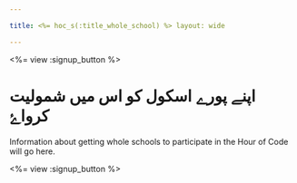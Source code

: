 ```yaml
---

title: <%= hoc_s(:title_whole_school) %> layout: wide

---
```


<%= view :signup_button %>

# اپنے پورے اسکول کو اس میں شمولیت کرواۓ

Information about getting whole schools to participate in the Hour of Code will go here.

<%= view :signup_button %>